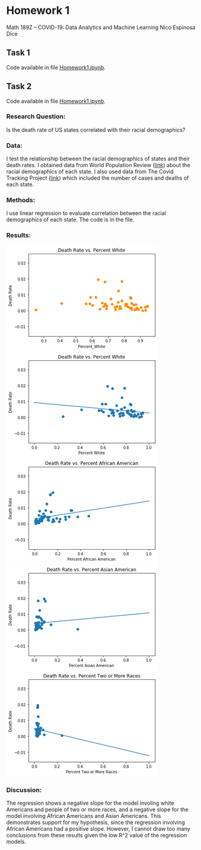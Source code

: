 # Homework 1
Math 189Z – COVID-19: Data Analytics and Machine Learning 
Nico Espinosa Dice

## Task 1
Code available in file [Homework1.ipynb](https://github.com/nico-espinosadice/math189-covid19/blob/master/Homework%201/Homework%201.ipynb). 

## Task 2
Code available in file [Homework1.ipynb](https://github.com/nico-espinosadice/math189-covid19/blob/master/Homework%201/Homework%201.ipynb). 

### Research Question:
Is the death rate of US states correlated with their racial demographics?  

### Data: 
I test the relationship between the racial demographics of states and their death rates. I obtained data from World Population Review ([link](https://worldpopulationreview.com/states/states-by-race/)) about the racial demographics of each state. I also used data from The Covid Tracking Project ([link](https://covidtracking.com/data)) which included the number of cases and deaths of each state.

### Methods:
I use linear regression to evaluate correlation between the racial demographics of each state. The code is in the file.

### Results:
![Plot: White Americans](Results/Plot_White_Americans.png)
![Regression: White Americans](Results/Regression_White_Americans.png)
![Regression: African Americans](Results/Regression_African_Americans.png)
![Regression: Asian Americans](Results/Regression_Asian_Americans.png)
![Regression: Two or More Races](Results/Regression_2MoreRaces.png)
    
### Discussion:
The regression shows a negative slope for the model involing white Americans and people of two or more races, and a negative slope for the model involving African Americans and Asian Americans. This demonstrates support for my hypothesis, since the regression involving African Americans had a positive slope. However, I cannot draw too many conclusions from these results given the low R^2 value of the regression models.
